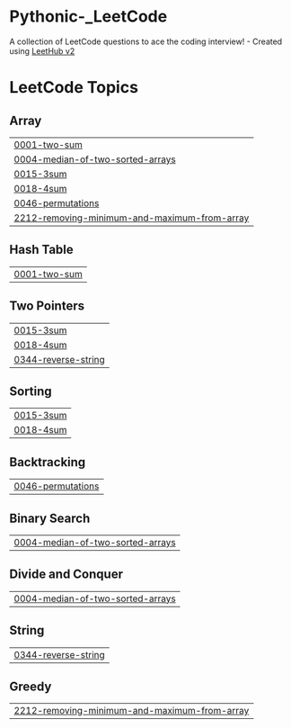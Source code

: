 # Pythonic-_LeetCode
A collection of LeetCode questions to ace the coding interview! - Created using [LeetHub v2](https://github.com/arunbhardwaj/LeetHub-2.0)

<!---LeetCode Topics Start-->
# LeetCode Topics
## Array
|  |
| ------- |
| [0001-two-sum](https://github.com/poojakhatri/Pythonic-_LeetCode/tree/master/0001-two-sum) |
| [0004-median-of-two-sorted-arrays](https://github.com/poojakhatri/Pythonic-_LeetCode/tree/master/0004-median-of-two-sorted-arrays) |
| [0015-3sum](https://github.com/poojakhatri/Pythonic-_LeetCode/tree/master/0015-3sum) |
| [0018-4sum](https://github.com/poojakhatri/Pythonic-_LeetCode/tree/master/0018-4sum) |
| [0046-permutations](https://github.com/poojakhatri/Pythonic-_LeetCode/tree/master/0046-permutations) |
| [2212-removing-minimum-and-maximum-from-array](https://github.com/poojakhatri/Pythonic-_LeetCode/tree/master/2212-removing-minimum-and-maximum-from-array) |
## Hash Table
|  |
| ------- |
| [0001-two-sum](https://github.com/poojakhatri/Pythonic-_LeetCode/tree/master/0001-two-sum) |
## Two Pointers
|  |
| ------- |
| [0015-3sum](https://github.com/poojakhatri/Pythonic-_LeetCode/tree/master/0015-3sum) |
| [0018-4sum](https://github.com/poojakhatri/Pythonic-_LeetCode/tree/master/0018-4sum) |
| [0344-reverse-string](https://github.com/poojakhatri/Pythonic-_LeetCode/tree/master/0344-reverse-string) |
## Sorting
|  |
| ------- |
| [0015-3sum](https://github.com/poojakhatri/Pythonic-_LeetCode/tree/master/0015-3sum) |
| [0018-4sum](https://github.com/poojakhatri/Pythonic-_LeetCode/tree/master/0018-4sum) |
## Backtracking
|  |
| ------- |
| [0046-permutations](https://github.com/poojakhatri/Pythonic-_LeetCode/tree/master/0046-permutations) |
## Binary Search
|  |
| ------- |
| [0004-median-of-two-sorted-arrays](https://github.com/poojakhatri/Pythonic-_LeetCode/tree/master/0004-median-of-two-sorted-arrays) |
## Divide and Conquer
|  |
| ------- |
| [0004-median-of-two-sorted-arrays](https://github.com/poojakhatri/Pythonic-_LeetCode/tree/master/0004-median-of-two-sorted-arrays) |
## String
|  |
| ------- |
| [0344-reverse-string](https://github.com/poojakhatri/Pythonic-_LeetCode/tree/master/0344-reverse-string) |
## Greedy
|  |
| ------- |
| [2212-removing-minimum-and-maximum-from-array](https://github.com/poojakhatri/Pythonic-_LeetCode/tree/master/2212-removing-minimum-and-maximum-from-array) |
<!---LeetCode Topics End-->